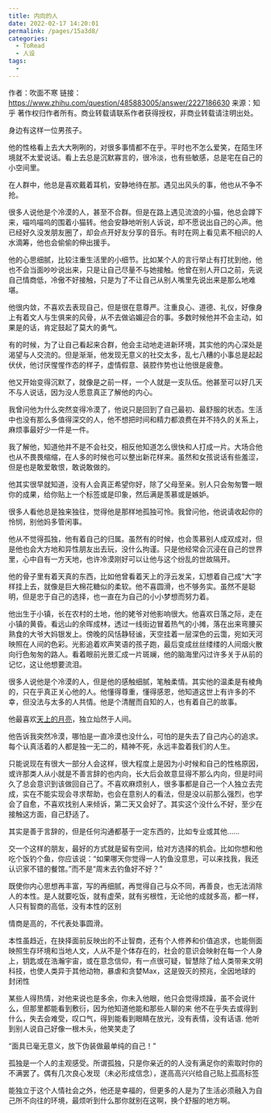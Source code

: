 ```yaml
---
title: 内向的人
date: 2022-02-17 14:20:01
permalink: /pages/15a3d8/
categories:
  - ToRead
  - 人设
tags:
  - 
---
```

作者：吹面不寒
链接：https://www.zhihu.com/question/485883005/answer/2227186630
来源：知乎
著作权归作者所有。商业转载请联系作者获得授权，非商业转载请注明出处。



身边有这样一位男孩子。

他的性格看上去大大咧咧的，对很多事情都不在乎。平时也不怎么爱笑，在陌生环境就不太爱说话。看上去总是沉默寡言的，很冷淡，也有些敏感，总是宅在自己的小空间里。

在人群中，他总是喜欢戴着耳机，安静地待在那。遇见出风头的事，他也从不争不抢。

很多人说他是个冷漠的人，甚至不合群。但是在路上遇见流浪的小猫，他总会蹲下来，喵呜喵呜的围着小猫转。他会安静地听别人诉说，却不愿说出自己的心声。他已经好久没发朋友圈了，却会点开好友分享的音乐。有时在网上看见素不相识的人水滴筹，他也会偷偷的伸出援手。

他的心思细腻，比较注重生活里的小细节。比如某个人的言行举止有打扰到他，他也不会当面吵吵说出来，只是让自己尽量不与她接触。他曾在别人开口之前，先说自己情商低，冷傲不好接触，只是为了不让自己从别人嘴里先说出来是那么地难堪。

他很内敛，不喜欢去表现自己，但是很在意尊严。注重良心、道德、礼仪，好像身上有着文人与生俱来的风骨，从不去做谄媚迎合的事。多数时候他并不会主动，如果是的话，肯定鼓起了莫大的勇气。

有的时候，为了让自己看起来合群，他会主动地走进新环境，其实他的内心深处是渴望与人交流的。但是渐渐，他发现无意义的社交太多，乱七八糟的小事总是起起伏伏，他讨厌惺惺作态的样子，虚情假意、装腔作势也让他很是疲惫。

他又开始变得沉默了，就像是之前一样，一个人就是一支队伍。他甚至可以好几天不与人说话，因为没人愿意真正了解他的内心。

我曾问他为什么突然变得冷漠了，他说只是回到了自己最初、最舒服的状态。生活中也没有那么多值得深交的人，他不想把时间和精力都浪费在并不持久的关系上，麻烦事最好少一件是一件。

我了解他，知道他并不是不会社交，相反他知道怎么很快和人打成一片。大场合他也从不畏畏缩缩，在人多的时候也可以整出新花样来。虽然和女孩说话有些羞涩，但是也是敢爱敢恨，敢说敢做的。

他其实很早就知道，没有人会真正希望你好，除了父母至亲。别人只会匆匆瞥一眼你的成果，给你贴上一个标签或是印象，然后满是羡慕或是嫉妒。

很多人看他总是独来独往，觉得他是那样地孤独可怜。我曾问他，他说请收起你的怜悯，别他妈多管闲事。

他从不觉得孤独，他有着自己的归属。虽然有的时候，也会羡慕别人成双成对，但是他也会大方地和异性朋友出去玩，没什么拘谨。只是他经常会沉浸在自己的世界里，心中自有一方天地，也许冷漠刚好可以让他与这个纷乱的世故隔开。

他的骨子里有着天真的东西，比如他曾看着天上的浮云发呆，幻想着自己成“大”字样挂上去，就像是巨大棉花糖似的柔软。他不喜圆滑，也不够务实。虽然不是聪明，但是忠于自己的选择，也一直在为自己的小小梦想而努力着。

他出生于小镇，长在农村的土地，他的姥爷对他影响很大。他喜欢日落之际，走在小镇的黄昏。看远山的余晖成林，透过一线街边冒着热气的小摊，落在出来弯腰买熟食的大爷大妈银发上。傍晚的风恬静轻谧，天空挂着一层深色的云霭，宛如天河映照在人间的色彩。光影追着欢声笑语的孩子跑，最后变成丝丝缕缕的人间烟火散向行色匆匆的路人。看着眼前光景汇成一片斑斓，他的脑海里闪过许多关于从前的记忆，这让他想要流泪。

很多人说他是个冷漠的人，但是他的感触细腻，笔触柔情。其实他的温柔是有棱角的，只在乎真正关心他的人。他懂得尊重，懂得感恩，他知道这世上有许多的不幸，但没法与太多的人共情。他是个清醒而自知的人，也有着自己的故事。

他最喜欢[天上的月亮](https://www.zhihu.com/search?q=天上的月亮&search_source=Entity&hybrid_search_source=Entity&hybrid_search_extra={"sourceType"%3A"answer"%2C"sourceId"%3A2227186630})，独立灿然于人间。

他告诉我突然冷漠，哪怕是一直冷漠也没什么，可怕的是失去了自己内心的追求。每个认真活着的人都是独一无二的，精神不死，永远丰盈着我们的人生。



只能说现在有很大一部分人会这样，很大程度上是因为小时候和自己的性格原因，或许那类人从小就是不善言辞的也内向，长大后会故意显得不那么内向，但是时间久了总会意识到该做回自己了。不喜欢麻烦别人，很多事都是自己一个人独立去完成，实在不能实现会寻求帮助，也会在意别人的看法，但是没以前那么强烈，也学会了自愈，不喜欢找别人来倾诉，第二天又会好了。其实这个没什么不好，至少在接触这方面，自己舒适了。



其实是善于言辞的，但是任何沟通都基于一定东西的，比如专业或其他……



交一个这样的朋友，最好的方式就是留有空间，给对方选择的机会。比如你想和他吃个饭钓个鱼，你应该说：“如果哪天你觉得一人钓鱼没意思，可以来找我，我还认识家不错的餐馆。”而不是“周末去钓鱼好不好？”



既使你内心思想再丰富，写的再细腻，再觉得自己与众不同，再善良，也无法消除人的本性。是人就要吃饭，就有虚荣，就有劣根性，无论他的成就多高，都一样，人只有智商的高低，没有本性的区别



情商是高的，不代表处事圆滑。

本性虽趋近，在抉择面前反映出的不止智商，还有个人修养和价值追求，也能侧面映照生存环境和当地人文，人从不是个体存在的，社会的意识会映射在每一个人身上，钥匙或在浩瀚宇宙，或在意念信仰，有一点很可疑，智慧除了给人类带来文明科技，也使人类异于其他动物，暴虐和贪婪Max，这是毁灭的预兆，全因地球的封闭性

某些人得热情，对他来说也是多余，你未入他眼，他只会觉得烦躁，虽不会说什么，但那里都能看到敷衍，因为他知道他能和那些人聊的来
他不在乎失去或得到什么，失去会难受，叹口气，得到能看到眼睛在放光，没有表情，没有话语.
他听到别人说自己好像一根木头，他笑笑走了

“面具已毫无意义，放下伪装做最单纯的自己！”

孤独是一个人的主观感受。所谓孤独，只是你亲近的的人没有满足你的索取时你的不满罢了。偶有几次良心发现（未必形成信念），遂高高兴兴给自己贴上孤高标签

能独立于这个人情社会之外，他还是幸福的，但更多的人是为了生活必须融入为自己所不向往的环境，最烦听到什么那你就别在这啊，换个舒服的地方啊。